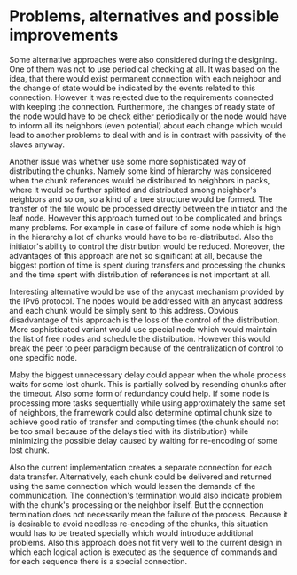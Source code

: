 # Problems, alternatives and possible improvements
Some alternative approaches were also considered during the designing. One of them was not to use periodical checking at all. It was based on the idea, that there would exist permanent connection with each neighbor and the change of state would be indicated by the events related to this connection. However it was rejected due to the requirements connected with keeping the connection. Furthermore, the changes of ready state of the node would have to be check either periodically or the node would have to inform all its neighbors (even potential) about each change which would lead to another problems to deal with and is in contrast with passivity of the slaves anyway.

Another issue was whether use some more sophisticated way of distributing the chunks. Namely some kind of hierarchy was considered when the chunk references would be distributed to neighbors in packs, where it would be further splitted and distributed among neighbor's neighbors and so on, so a kind of a tree structure would be formed. The transfer of the file would be processed directly between the initiator and the leaf node. However this approach turned out to be complicated and brings many problems. For example in case of failure of some node which is high in the hierarchy a lot of chunks would have to be re-distributed. Also the initiator's ability to control the distribution would be reduced. Moreover, the advantages of this approach are not so significant at all, because the biggest portion of time is spent during transfers and processing the chunks and the time spent with distribution of references is not important at all.

Interesting alternative would be use of the anycast mechanism provided by the IPv6 protocol. The nodes would be addressed with an anycast address and each chunk would be simply sent to this address. Obvious disadvantage of this approach is the loss of the control of the distribution. More sophisticated variant would use special node which would maintain the list of free nodes and schedule the distribution. However this would break the peer to peer paradigm because of the centralization of control to one specific node.

Maby the biggest unnecessary delay could appear when the whole process waits for some lost chunk. This is partially solved by resending chunks after the timeout. Also some form of redundancy could help. If some node is processing more tasks sequentially while using approximately the same set of neighbors, the framework could also determine optimal chunk size to achieve good ratio of transfer and computing times (the chunk should not be too small because of the delays tied with its distribution) while minimizing the possible delay caused by waiting for re-encoding of some lost chunk.

Also the current implementation creates a separate connection for each data transfer. Alternatively, each chunk could be delivered and returned using the same connection which would lessen the demands of the communication. The connection's termination would also indicate problem with the chunk's processing or the neighbor itself. But the connection termination does not necessarily mean the failure of the process. Because it is desirable to avoid needless re-encoding of the chunks, this situation would has to be treated specially which would introduce additional problems. Also this approach does not fit very well to the current design in which each logical action is executed as the sequence of commands and for each sequence there is a special connection.

